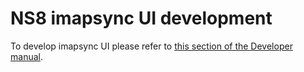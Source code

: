 # NS8 imapsync UI development

To develop imapsync UI please refer to [this section of the Developer manual](https://nethserver.github.io/ns8-core/ui/modules/#module-ui-development).
